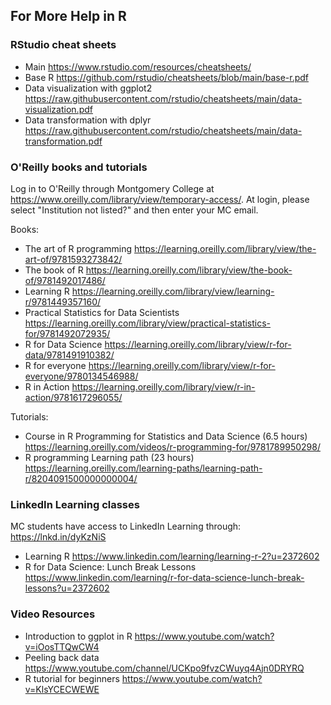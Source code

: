 
For More Help in R
------------------

### RStudio cheat sheets ###
* Main https://www.rstudio.com/resources/cheatsheets/
* Base R https://github.com/rstudio/cheatsheets/blob/main/base-r.pdf
* Data visualization with ggplot2 https://raw.githubusercontent.com/rstudio/cheatsheets/main/data-visualization.pdf
* Data transformation with dplyr https://raw.githubusercontent.com/rstudio/cheatsheets/main/data-transformation.pdf


### O'Reilly books and tutorials ###
Log in to O'Reilly through Montgomery College at https://www.oreilly.com/library/view/temporary-access/. At login, please select "Institution not listed?" and then enter your MC email.

Books:
* The art of R programming https://learning.oreilly.com/library/view/the-art-of/9781593273842/
* The book of R https://learning.oreilly.com/library/view/the-book-of/9781492017486/
* Learning R  https://learning.oreilly.com/library/view/learning-r/9781449357160/
* Practical Statistics for Data Scientists https://learning.oreilly.com/library/view/practical-statistics-for/9781492072935/
* R for Data Science https://learning.oreilly.com/library/view/r-for-data/9781491910382/
* R for everyone https://learning.oreilly.com/library/view/r-for-everyone/9780134546988/
* R in Action https://learning.oreilly.com/library/view/r-in-action/9781617296055/

Tutorials:
* Course in R Programming for Statistics and Data Science (6.5 hours) https://learning.oreilly.com/videos/r-programming-for/9781789950298/
* R programming Learning path (23 hours) https://learning.oreilly.com/learning-paths/learning-path-r/8204091500000000004/

### LinkedIn Learning classes ###
MC students have access to LinkedIn Learning through: https://lnkd.in/dyKzNiS
* Learning R https://www.linkedin.com/learning/learning-r-2?u=2372602
* R for Data Science: Lunch Break Lessons https://www.linkedin.com/learning/r-for-data-science-lunch-break-lessons?u=2372602

### Video Resources ###
* Introduction to ggplot in R https://www.youtube.com/watch?v=iOosTTQwCW4
* Peeling back data https://www.youtube.com/channel/UCKpo9fvzCWuyq4Ajn0DRYRQ
* R tutorial for beginners https://www.youtube.com/watch?v=KlsYCECWEWE
